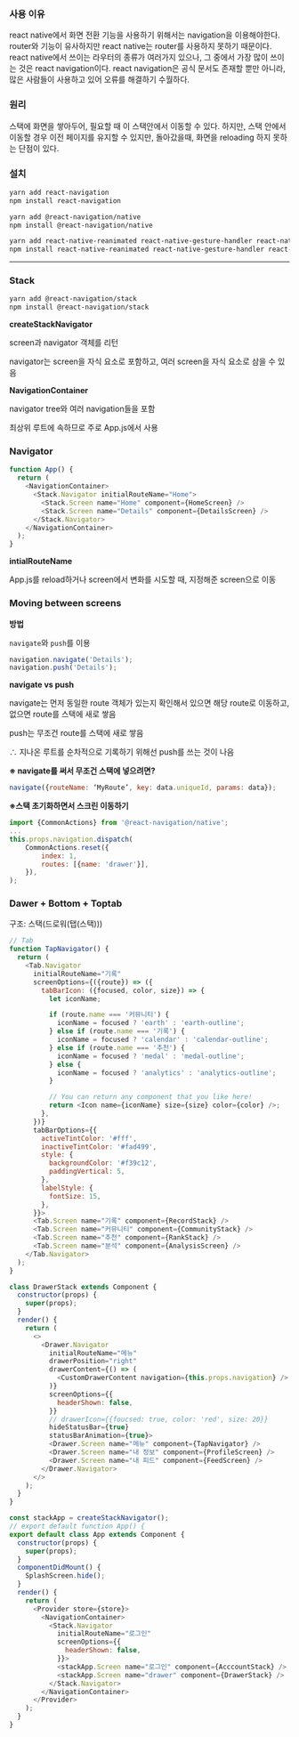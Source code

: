 ### 사용 이유

react native에서 화면 전환 기능을 사용하기 위해서는 navigation을 이용해야한다. router와 기능이 유사하지만 react native는 router를 사용하지 못하기 때문이다. react native에서 쓰이는 라우터의 종류가 여러가지 있으나, 그 중에서 가장 많이 쓰이는 것은 react navigation이다. react navigation은 공식 문서도 존재할 뿐만 아니라, 많은 사람들이 사용하고 있어 오류를 해결하기 수월하다.



### 원리

스택에 화면을 쌓아두어, 필요할 때 이 스택안에서 이동할 수 있다. 하지만, 스택 안에서 이동할 경우 이전 페이지를 유지할 수 있지만, 돌아갔을때, 화면을 reloading 하지 못하는 단점이 있다.



### 설치

```bash
yarn add react-navigation
npm install react-navigation
```

```bash
yarn add @react-navigation/native
npm install @react-navigation/native
```

```bash
yarn add react-native-reanimated react-native-gesture-handler react-native-screens react-native-safe-area-context @react-native-community/masked-view
npm install react-native-reanimated react-native-gesture-handler react-native-screens react-native-safe-area-context @react-native-community/masked-view
```



---

### Stack

```bash
yarn add @react-navigation/stack
npm install @react-navigation/stack
```

**createStackNavigator**

screen과 navigator 객체를 리턴

navigator는 screen을 자식 요소로 포함하고, 여러 screen을 자식 요소로 삼을 수 있음



**NavigationContainer**

navigator tree와 여러 navigation들을 포함

최상위 루트에 속하므로 주로 App.js에서 사용



### Navigator

```javascript
function App() {
  return (
    <NavigationContainer>
      <Stack.Navigator initialRouteName="Home">
        <Stack.Screen name="Home" component={HomeScreen} />
        <Stack.Screen name="Details" component={DetailsScreen} />
      </Stack.Navigator>
    </NavigationContainer>
  );
}
```

**intialRouteName**

App.js를 reload하거나 screen에서 변화를 시도할 때, 지정해준 screen으로 이동



### Moving between screens

**방법**

`navigate`와 `push`를 이용

```javascript
navigation.navigate('Details');
navigation.push('Details');
```



**navigate vs push**

navigate는 먼저 동일한 route 객체가 있는지 확인해서 있으면 해당 route로 이동하고, 없으면 route를 스택에 새로 쌓음

push는 무조건 route를 스택에 새로 쌓음

∴ 지나온 루트를 순차적으로 기록하기 위해선 push를 쓰는 것이 나음



**※ navigate를 써서 무조건 스택에 넣으려면?**

```javascript
navigate({routeName: ‘MyRoute’, key: data.uniqueId, params: data});
```



**※스택 초기화하면서 스크린 이동하기**

```javascript
import {CommonActions} from '@react-navigation/native';
...
this.props.navigation.dispatch(
    CommonActions.reset({
        index: 1,
        routes: [{name: 'drawer'}],
    }),
);
```



### Dawer + Bottom + Toptab

구조: 스택(드로워(탭(스택)))

```javascript
// Tab
function TapNavigator() {
  return (
    <Tab.Navigator
      initialRouteName="기록"
      screenOptions={({route}) => ({
        tabBarIcon: ({focused, color, size}) => {
          let iconName;

          if (route.name === '커뮤니티') {
            iconName = focused ? 'earth' : 'earth-outline';
          } else if (route.name === '기록') {
            iconName = focused ? 'calendar' : 'calendar-outline';
          } else if (route.name === '추천') {
            iconName = focused ? 'medal' : 'medal-outline';
          } else {
            iconName = focused ? 'analytics' : 'analytics-outline';
          }

          // You can return any component that you like here!
          return <Icon name={iconName} size={size} color={color} />;
        },
      })}
      tabBarOptions={{
        activeTintColor: '#fff',
        inactiveTintColor: '#fad499',
        style: {
          backgroundColor: '#f39c12',
          paddingVertical: 5,
        },
        labelStyle: {
          fontSize: 15,
        },
      }}>
      <Tab.Screen name="기록" component={RecordStack} />
      <Tab.Screen name="커뮤니티" component={CommunityStack} />
      <Tab.Screen name="추천" component={RankStack} />
      <Tab.Screen name="분석" component={AnalysisScreen} />
    </Tab.Navigator>
  );
}

class DrawerStack extends Component {
  constructor(props) {
    super(props);
  }
  render() {
    return (
      <>
        <Drawer.Navigator
          initialRouteName="메뉴"
          drawerPosition="right"
          drawerContent={() => (
            <CustomDrawerContent navigation={this.props.navigation} />
          )}
          screenOptions={{
            headerShown: false,
          }}
          // drawerIcon={{foucsed: true, color: 'red', size: 20}}
          hideStatusBar={true}
          statusBarAnimation={true}>
          <Drawer.Screen name="메뉴" component={TapNavigator} />
          <Drawer.Screen name="내 정보" component={ProfileScreen} />
          <Drawer.Screen name="내 피드" component={FeedScreen} />
        </Drawer.Navigator>
      </>
    );
  }
}

const stackApp = createStackNavigator();
// export default function App() {
export default class App extends Component {
  constructor(props) {
    super(props);
  }
  componentDidMount() {
    SplashScreen.hide();
  }
  render() {
    return (
      <Provider store={store}>
        <NavigationContainer>
          <Stack.Navigator
            initialRouteName="로그인"
            screenOptions={{
              headerShown: false,
            }}>
            <stackApp.Screen name="로그인" component={AcccountStack} />
            <stackApp.Screen name="drawer" component={DrawerStack} />
          </Stack.Navigator>
        </NavigationContainer>
      </Provider>
    );
  }
}
```

